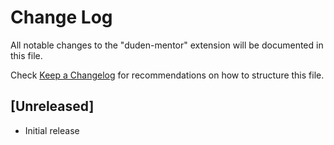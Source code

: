# Change Log

All notable changes to the "duden-mentor" extension will be documented in this file.

Check [Keep a Changelog](http://keepachangelog.com/) for recommendations on how to structure this file.

## [Unreleased]

- Initial release
